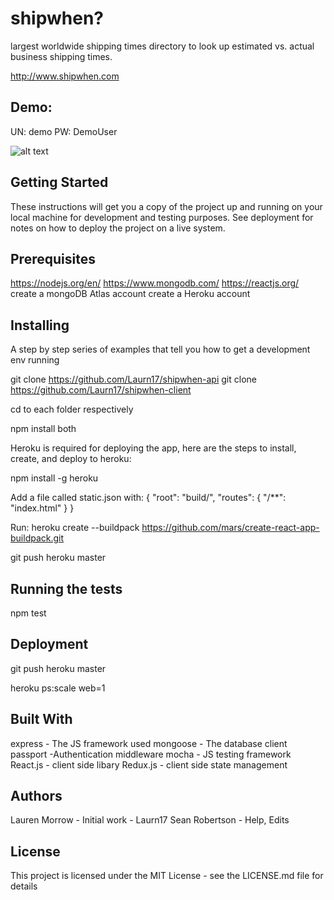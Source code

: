 # shipwhen? 
largest worldwide shipping times directory to look up estimated vs. actual business shipping times.

http://www.shipwhen.com

## Demo:
UN: demo PW: DemoUser

![alt text](images/screenshot.png)

## Getting Started
These instructions will get you a copy of the project up and running on your local machine for development and testing purposes. See deployment for notes on how to deploy the project on a live system.

## Prerequisites
https://nodejs.org/en/
https://www.mongodb.com/
https://reactjs.org/
create a mongoDB Atlas account
create a Heroku account 

## Installing
A step by step series of examples that tell you how to get a development env running

git clone https://github.com/Laurn17/shipwhen-api
git clone https://github.com/Laurn17/shipwhen-client

cd to each folder respectively

npm install both

Heroku is required for deploying the app, here are the steps to install, create, and deploy to heroku:

npm install -g heroku

Add a file called static.json with:
{
   "root": "build/",
   "routes": {
     "/**": "index.html"
   }
 }

Run: heroku create --buildpack https://github.com/mars/create-react-app-buildpack.git

git push heroku master

## Running the tests
npm test

## Deployment
git push heroku master

heroku ps:scale web=1

## Built With
express - The JS framework used
mongoose - The database client
passport -Authentication middleware
mocha - JS testing framework
React.js - client side libary
Redux.js - client side state management

## Authors
Lauren Morrow - Initial work - Laurn17
Sean Robertson - Help, Edits

## License
This project is licensed under the MIT License - see the LICENSE.md file for details